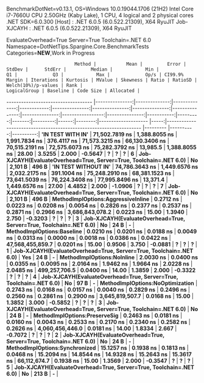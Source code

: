 
BenchmarkDotNet=v0.13.1, OS=Windows 10.0.19044.1706 (21H2)
Intel Core i7-7660U CPU 2.50GHz (Kaby Lake), 1 CPU, 4 logical and 2 physical cores
.NET SDK=6.0.300
  [Host]     : .NET 6.0.5 (6.0.522.21309), X64 RyuJIT
  Job-XJCAYH : .NET 6.0.5 (6.0.522.21309), X64 RyuJIT

EvaluateOverhead=True  Server=True  Toolchain=.NET 6.0  
Namespace=DotNetTips.Spargine.Core.BenchmarkTests  Categories=**NEW**,Work in Progress  

                             Method |           Mean |         Error |        StdDev |      StdErr |         Median |            Min |             Q1 |             Q3 |            Max |             Op/s | CI99.9% Margin | Iterations | Kurtosis | MValue | Skewness | Ratio | RatioSD | Welch(10%)/p-values | Rank |                                                       LogicalGroup | Baseline | Code Size | Allocated |
----------------------------------- |---------------:|--------------:|--------------:|------------:|---------------:|---------------:|---------------:|---------------:|---------------:|-----------------:|---------------:|-----------:|---------:|-------:|---------:|------:|--------:|-------------------- |-----:|------------------------------------------------------------------- |--------- |----------:|----------:|
                  **'IN TEST WITH IN'** | **71,502.7819 ns** | **1,388.8055 ns** | **1,991.7834 ns** | **376.4117 ns** | **71,573.3215 ns** | **66,130.3406 ns** | **70,515.2191 ns** | **72,575.6073 ns** | **75,282.3792 ns** |         **13,985.5** |  **1,388.8055 ns** |      **28.00** |   **3.5255** |  **2.000** |  **-0.5647** |     **?** |       **?** |                   **?** |    **6** | **Job-XJCAYH(EvaluateOverhead=True, Server=True, Toolchain=.NET 6.0)** |       **No** |   **2,101 B** |     **496 B** |
               **'IN TEST WITHOUT IN'** | **74,786.3643 ns** | **1,449.6576 ns** | **2,032.2175 ns** | **391.1004 ns** | **75,248.2910 ns** | **68,381.1523 ns** | **73,641.5039 ns** | **76,224.3408 ns** | **77,995.8496 ns** |         **13,371.4** |  **1,449.6576 ns** |      **27.00** |   **4.4852** |  **2.000** |  **-1.0906** |     **?** |       **?** |                   **?** |    **7** | **Job-XJCAYH(EvaluateOverhead=True, Server=True, Toolchain=.NET 6.0)** |       **No** |   **2,101 B** |     **496 B** |
 **MethodImplOptions:AggressiveInline** |      **0.2712 ns** |     **0.0223 ns** |     **0.0208 ns** |   **0.0054 ns** |      **0.2826 ns** |      **0.2377 ns** |      **0.2537 ns** |      **0.2871 ns** |      **0.2966 ns** |  **3,686,843,078.2** |      **0.0223 ns** |      **15.00** |   **1.3940** |  **2.750** |  **-0.3203** |     **?** |       **?** |                   **?** |    **3** | **Job-XJCAYH(EvaluateOverhead=True, Server=True, Toolchain=.NET 6.0)** |       **No** |      **24 B** |         **-** |
         **MethodImplOptions:Baseline** |      **0.0210 ns** |     **0.0201 ns** |     **0.0188 ns** |   **0.0049 ns** |      **0.0313 ns** |      **0.0000 ns** |      **0.0018 ns** |      **0.0386 ns** |      **0.0422 ns** | **47,568,455,859.7** |      **0.0201 ns** |      **15.00** |   **0.9506** |  **3.750** |  **-0.0881** |     **?** |       **?** |                   **?** |    **1** | **Job-XJCAYH(EvaluateOverhead=True, Server=True, Toolchain=.NET 6.0)** |      **Yes** |      **24 B** |         **-** |
         **MethodImplOptions:NoInline** |      **2.0030 ns** |     **0.0400 ns** |     **0.0355 ns** |   **0.0095 ns** |      **2.0164 ns** |      **1.9462 ns** |      **1.9664 ns** |      **2.0228 ns** |      **2.0485 ns** |    **499,257,706.5** |      **0.0400 ns** |      **14.00** |   **1.3859** |  **2.000** |  **-0.3322** |     **?** |       **?** |                   **?** |    **4** | **Job-XJCAYH(EvaluateOverhead=True, Server=True, Toolchain=.NET 6.0)** |       **No** |      **97 B** |         **-** |
   **MethodImplOptions:NoOptimization** |      **0.2743 ns** |     **0.0168 ns** |     **0.0157 ns** |   **0.0040 ns** |      **0.2829 ns** |      **0.2496 ns** |      **0.2560 ns** |      **0.2861 ns** |      **0.2900 ns** |  **3,645,819,507.7** |      **0.0168 ns** |      **15.00** |   **1.3852** |  **3.000** |  **-0.5852** |     **?** |       **?** |                   **?** |    **3** | **Job-XJCAYH(EvaluateOverhead=True, Server=True, Toolchain=.NET 6.0)** |       **No** |      **24 B** |         **-** |
      **MethodImplOptions:PreserveSig** |      **0.2463 ns** |     **0.0181 ns** |     **0.0160 ns** |   **0.0043 ns** |      **0.2533 ns** |      **0.2170 ns** |      **0.2340 ns** |      **0.2582 ns** |      **0.2626 ns** |  **4,060,456,446.0** |      **0.0181 ns** |      **14.00** |   **1.8334** |  **2.667** |  **-0.7072** |     **?** |       **?** |                   **?** |    **2** | **Job-XJCAYH(EvaluateOverhead=True, Server=True, Toolchain=.NET 6.0)** |       **No** |      **24 B** |         **-** |
     **MethodImplOptions:Synchronized** |     **15.1257 ns** |     **0.1938 ns** |     **0.1813 ns** |   **0.0468 ns** |     **15.2094 ns** |     **14.8544 ns** |     **14.9328 ns** |     **15.2643 ns** |     **15.3617 ns** |     **66,112,674.7** |      **0.1938 ns** |      **15.00** |   **1.3569** |  **2.000** |  **-0.3547** |     **?** |       **?** |                   **?** |    **5** | **Job-XJCAYH(EvaluateOverhead=True, Server=True, Toolchain=.NET 6.0)** |       **No** |     **213 B** |         **-** |
